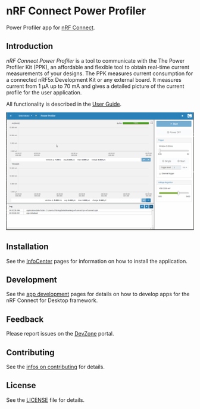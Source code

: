 # nRF Connect Power Profiler

Power Profiler app for [nRF Connect](https://github.com/NordicSemiconductor/pc-nrfconnect-launcher).

## Introduction

*nRF Connect Power Profiler* is a tool to communicate with the The Power Profiler Kit (PPK), an affordable and flexible tool to obtain real-time current measurements of your designs.
The PPK measures current consumption for a connected nRF5x Development Kit or any external board. It measures current from 1 μA up to 70 mA and gives a detailed picture of the current profile for the user application.

All functionality is described in the [User Guide](https://infocenter.nordicsemi.com/topic/ug_ppk/UG/ppk/PPK_user_guide_Intro.html).

![screenshot](resources/screenshot.gif)

## Installation

See the [InfoCenter](https://infocenter.nordicsemi.com/index.jsp?topic=%2Fstruct_nrftools%2Fstruct%2Fnrftools_nrfconnect.html) pages for information on how to install the application.

## Development

See the [app development](https://nordicsemiconductor.github.io/pc-nrfconnect-docs/) pages for details on how to develop apps for the nRF Connect for Desktop framework.

## Feedback

Please report issues on the [DevZone](https://devzone.nordicsemi.com) portal.

## Contributing

See the [infos on contributing](https://nordicsemiconductor.github.io/pc-nrfconnect-docs/contributing) for details.

## License

See the [LICENSE](LICENSE) file for details.
